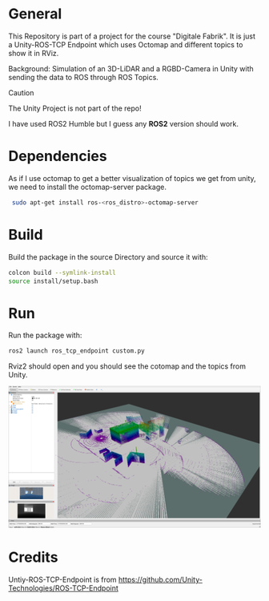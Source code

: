 # General

This Repository is part of a project for the course "Digitale Fabrik".
It is just a Unity-ROS-TCP Endpoint which uses Octomap and different topics to show it in RViz.

Background: Simulation of an 3D-LiDAR and a RGBD-Camera in Unity with sending the data to ROS through ROS Topics.

>[!CAUTION]
> The Unity Project is not part of the repo!

I have used ROS2 Humble but I guess any **ROS2** version should work.

# Dependencies

As if I use octomap to get a better visualization of topics we get from unity, we need to install the octomap-server package.

 ```bash
  sudo apt-get install ros-<ros_distro>-octomap-server

 ```

# Build 

Build the package in the source Directory and source it with: 


 ```bash
colcon build --symlink-install
source install/setup.bash
 ```

# Run

Run the package with:

 ```bash
ros2 launch ros_tcp_endpoint custom.py
 ```

Rviz2 should open and you should see the cotomap and the topics from Unity.

![Demo-File](demo.png)

# Credits

Untiy-ROS-TCP-Endpoint is from https://github.com/Unity-Technologies/ROS-TCP-Endpoint
